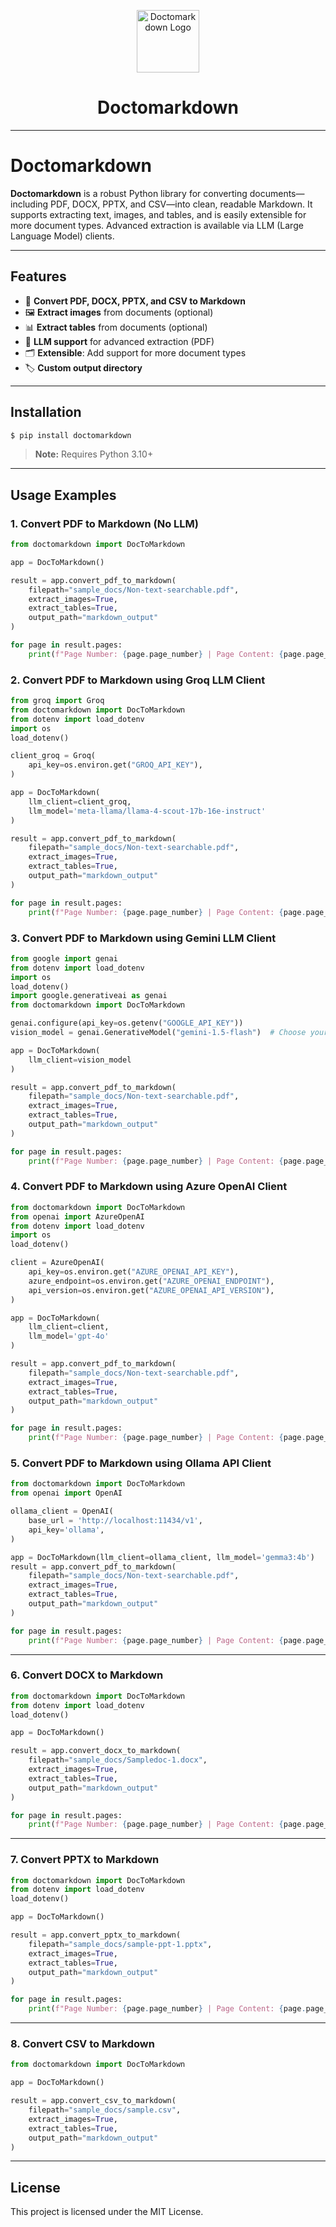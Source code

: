 <!-- Logo and Title -->
<p align="center">
  <img src="https://img.icons8.com/ios-filled/100/000000/markdown.png" alt="Doctomarkdown Logo" width="100"/>
</p>

<h1 align="center">Doctomarkdown</h1>

---

# Doctomarkdown

**Doctomarkdown** is a robust Python library for converting documents—including PDF, DOCX, PPTX, and CSV—into clean, readable Markdown. It supports extracting text, images, and tables, and is easily extensible for more document types. Advanced extraction is available via LLM (Large Language Model) clients.

---

## Features

- 📄 **Convert PDF, DOCX, PPTX, and CSV to Markdown**
- 🖼️ **Extract images** from documents (optional)
- 📊 **Extract tables** from documents (optional)
- 🤖 **LLM support** for advanced extraction (PDF)
- 🗂️ **Extensible**: Add support for more document types
- 🏷️ **Custom output directory**

---

## Installation

```bash
$ pip install doctomarkdown
```

> **Note:** Requires Python 3.10+

---

## Usage Examples

### 1. Convert PDF to Markdown (No LLM)

```python
from doctomarkdown import DocToMarkdown

app = DocToMarkdown()

result = app.convert_pdf_to_markdown(
    filepath="sample_docs/Non-text-searchable.pdf",
    extract_images=True,
    extract_tables=True,
    output_path="markdown_output"
)

for page in result.pages:
    print(f"Page Number: {page.page_number} | Page Content: {page.page_content}")
```

### 2. Convert PDF to Markdown using Groq LLM Client

```python
from groq import Groq
from doctomarkdown import DocToMarkdown
from dotenv import load_dotenv
import os
load_dotenv()

client_groq = Groq(
    api_key=os.environ.get("GROQ_API_KEY"),
)

app = DocToMarkdown(
    llm_client=client_groq,
    llm_model='meta-llama/llama-4-scout-17b-16e-instruct'
)

result = app.convert_pdf_to_markdown(
    filepath="sample_docs/Non-text-searchable.pdf",
    extract_images=True,
    extract_tables=True,
    output_path="markdown_output"
)

for page in result.pages:
    print(f"Page Number: {page.page_number} | Page Content: {page.page_content}")
```

### 3. Convert PDF to Markdown using Gemini LLM Client

```python
from google import genai
from dotenv import load_dotenv
import os
load_dotenv()
import google.generativeai as genai
from doctomarkdown import DocToMarkdown

genai.configure(api_key=os.getenv("GOOGLE_API_KEY"))
vision_model = genai.GenerativeModel("gemini-1.5-flash")  # Choose your Gemini Vision model

app = DocToMarkdown(
    llm_client=vision_model
)

result = app.convert_pdf_to_markdown(
    filepath="sample_docs/Non-text-searchable.pdf",
    extract_images=True,
    extract_tables=True,
    output_path="markdown_output"
)

for page in result.pages:
    print(f"Page Number: {page.page_number} | Page Content: {page.page_content}")
```

### 4. Convert PDF to Markdown using Azure OpenAI Client

```python
from doctomarkdown import DocToMarkdown
from openai import AzureOpenAI
from dotenv import load_dotenv
import os
load_dotenv()

client = AzureOpenAI(
    api_key=os.environ.get("AZURE_OPENAI_API_KEY"),
    azure_endpoint=os.environ.get("AZURE_OPENAI_ENDPOINT"),
    api_version=os.environ.get("AZURE_OPENAI_API_VERSION"),
)

app = DocToMarkdown(
    llm_client=client,
    llm_model='gpt-4o'
)

result = app.convert_pdf_to_markdown(
    filepath="sample_docs/Non-text-searchable.pdf",
    extract_images=True,
    extract_tables=True,
    output_path="markdown_output"
)

for page in result.pages:
    print(f"Page Number: {page.page_number} | Page Content: {page.page_content}")
```

### 5. Convert PDF to Markdown using Ollama API Client

```python
from doctomarkdown import DocToMarkdown
from openai import OpenAI

ollama_client = OpenAI(
    base_url = 'http://localhost:11434/v1',
    api_key='ollama',
)

app = DocToMarkdown(llm_client=ollama_client, llm_model='gemma3:4b')
result = app.convert_pdf_to_markdown(
    filepath="sample_docs/Non-text-searchable.pdf",
    extract_images=True,
    extract_tables=True,
    output_path="markdown_output"
)

for page in result.pages:
    print(f"Page Number: {page.page_number} | Page Content: {page.page_content}")
```

---

### 6. Convert DOCX to Markdown

```python
from doctomarkdown import DocToMarkdown
from dotenv import load_dotenv
load_dotenv()

app = DocToMarkdown()

result = app.convert_docx_to_markdown(
    filepath="sample_docs/Sampledoc-1.docx",
    extract_images=True,
    extract_tables=True,
    output_path="markdown_output"
)

for page in result.pages:
    print(f"Page Number: {page.page_number} | Page Content: {page.page_content}")
```

---

### 7. Convert PPTX to Markdown

```python
from doctomarkdown import DocToMarkdown
from dotenv import load_dotenv
load_dotenv()

app = DocToMarkdown()

result = app.convert_pptx_to_markdown(
    filepath="sample_docs/sample-ppt-1.pptx",
    extract_images=True,
    extract_tables=True,
    output_path="markdown_output"
)

for page in result.pages:
    print(f"Page Number: {page.page_number} | Page Content: {page.page_content}")
```

---

### 8. Convert CSV to Markdown

```python
from doctomarkdown import DocToMarkdown

app = DocToMarkdown()

result = app.convert_csv_to_markdown(
    filepath="sample_docs/sample.csv",
    extract_images=True,
    extract_tables=True,
    output_path="markdown_output"
)
```

---

## License

This project is licensed under the MIT License.